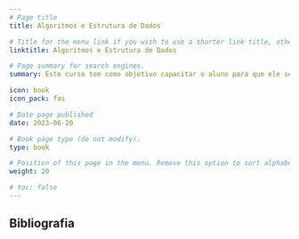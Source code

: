 ```yaml
---
# Page title
title: Algoritmos e Estrutura de Dados

# Title for the menu link if you wish to use a shorter link title, otherwise remove this option.
linktitle: Algoritmos e Estrutura de Dados

# Page summary for search engines.
summary: Este curso tem como objetivo capacitar o aluno para que ele seja capaz de compreender, implementar e utilizar as principais estuturas de dados e suas diferentes estratégias de organização de dados. Além disso, também seja preparado para utilizar análises assintóticas para descrever a eficiência de algoritmos.

icon: book
icon_pack: fas

# Date page published
date: 2023-06-20

# Book page type (do not modify).
type: book

# Position of this page in the menu. Remove this option to sort alphabetically.
weight: 20

# toc: false
---
```


## Bibliografia
